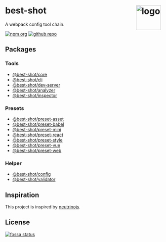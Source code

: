 # best-shot <img src="https://cdn.jsdelivr.net/gh/best-shot/best-shot/packages/core/logo.svg" alt="logo" height="80" align="right">

A webpack config tool chain.

[![npm org][npm-badge]][npm-link]
[![github repo][github-badge]][github-link]

## Packages

### Tools

- [@best-shot/core](./packages/core/)
- [@best-shot/cli](./packages/cli/)
- [@best-shot/dev-server](./packages/dev-server/)
- [@best-shot/analyzer](./packages/analyzer/)
- [@best-shot/inspector](./packages/inspector/)

### Presets

- [@best-shot/preset-asset](./packages/preset-asset/)
- [@best-shot/preset-babel](./packages/preset-babel/)
- [@best-shot/preset-mini](./packages/preset-mini/)
- [@best-shot/preset-react](./packages/preset-react/)
- [@best-shot/preset-style](./packages/preset-style/)
- [@best-shot/preset-vue](./packages/preset-vue/)
- [@best-shot/preset-web](./packages/preset-web/)

### Helper

- [@best-shot/config](./packages/config/)
- [@best-shot/validator](./packages/validator/)

## Inspiration

This project is inspired by [neutrinojs](https://neutrinojs.org/).

## License

[![fossa status][fossa-badge]][fossa-link]

[npm-badge]: https://img.shields.io/badge/npm-best--shot-blue.svg?logo=npm&style=flat-square
[npm-link]: https://www.npmjs.com/org/best-shot
[github-badge]: https://img.shields.io/github/license/best-shot/best-shot.svg?logo=github&style=flat-square
[github-link]: https://github.com/best-shot/best-shot
[fossa-badge]: https://app.fossa.com/api/projects/git%2Bgithub.com%2Fbest-shot%2Fbest-shot.svg?type=large
[fossa-link]: https://app.fossa.com/projects/git%2Bgithub.com%2Fbest-shot%2Fbest-shot?ref=badge_large
